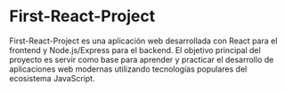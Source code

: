 # First-React-Project
First-React-Project es una aplicación web desarrollada con React para el frontend y Node.js/Express para el backend. El objetivo principal del proyecto es servir como base para aprender y practicar el desarrollo de aplicaciones web modernas utilizando tecnologías populares del ecosistema JavaScript.

